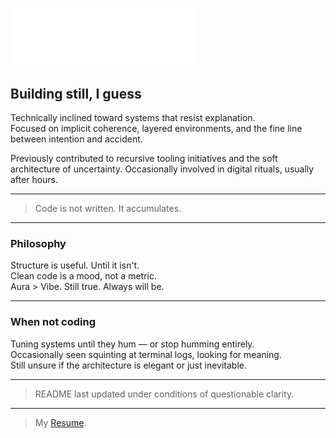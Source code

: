 
[<img src="./Ruchir Kalokhe-signature.svg" alt="Digital Signature" width="300"/>](https://signature.cnrad.dev/)


## Building still, I guess

Technically inclined toward systems that resist explanation.  
Focused on implicit coherence, layered environments, and the fine line between intention and accident.

Previously contributed to recursive tooling initiatives and the soft architecture of uncertainty. Occasionally involved in digital rituals, usually after hours.

---
> Code is not written. It accumulates.

---

### Philosophy

Structure is useful. Until it isn't.  
Clean code is a mood, not a metric.  
Aura > Vibe. Still true. Always will be.

---

### When not coding

Tuning systems until they hum — or stop humming entirely.  
Occasionally seen squinting at terminal logs, looking for meaning.  
Still unsure if the architecture is elegant or just inevitable.

---

> README last updated under conditions of questionable clarity.

---

> My [Resume](main.pdf).
